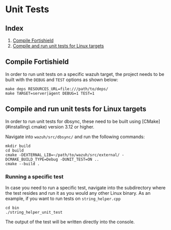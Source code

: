 # Unit Tests
## Index
1. [Compile Fortishield](#compile-wazuh)
2. [Compile and run unit tests for Linux targets](#compile-and-run-unit-tests-for-linux-targets)

## Compile Fortishield
In order to run unit tests on a specific wazuh target, the project needs to be built with the `DEBUG` and `TEST` options as shown below:
```
make deps RESOURCES_URL=file:///path/to/deps/
make TARGET=server|agent DEBUG=1 TEST=1
```

## Compile and run unit tests for Linux targets
In order to run unit tests for dbsync, these need to be built using [CMake](#installing\ cmake) version 3.12 or higher.

Navigate into `wazuh/src/dbsync/` and run the following commands:
```
mkdir build
cd build
cmake -DEXTERNAL_LIB=~/path/to/wazuh/src/external/ -DCMAKE_BUILD_TYPE=Debug -DUNIT_TEST=ON ..
cmake --build .
```

### Running a specific test
In case you need to run a specific test, navigate into the subdirectory where the test resides and run it as you would any other Linux binary. As an example, if you want to run tests on `string_helper.cpp`
```
cd bin
./string_helper_unit_test
```
The output of the test will be written directly into the console.
